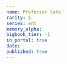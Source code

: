 ```yaml
---
name: Professor Sato
rarity: 5
series: ent
memory_alpha:
bigbook_tier: -1
in_portal: true
date:
published: true
---
```



